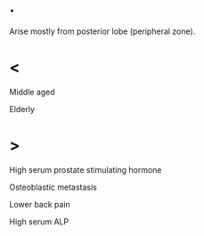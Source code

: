 # .

Arise mostly from posterior lobe (peripheral zone).

# <

Middle aged

Elderly

# >

High serum prostate stimulating hormone

Osteoblastic metastasis

Lower back pain

High serum ALP
